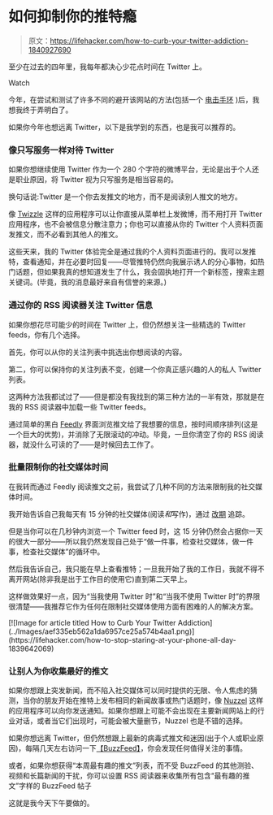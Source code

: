# 如何抑制你的推特瘾

> 原文：<https://lifehacker.com/how-to-curb-your-twitter-addiction-1840927690>

至少在过去的四年里，我每年都决心少花点时间在 Twitter 上。

Watch

今年，在尝试和测试了许多不同的避开该网站的方法(包括一个 [电击手环](https://forge.medium.com/can-an-electronic-shock-bracelet-kill-your-bad-habits-35681ddb62cc) )后，我想我终于弄明白了。

如果你今年也想远离 Twitter，以下是我学到的东西，也是我可以推荐的。

### 像只写服务一样对待 Twitter

如果你想继续使用 Twitter 作为一个 280 个字符的微博平台，无论是出于个人还是职业原因，将 Twitter 视为只写服务是相当容易的。

换句话说:Twitter 是一个你去发推文的地方，而不是阅读别人推文的地方。

像 [Twizzle](https://twizzle.app/) 这样的应用程序可以让你直接从菜单栏上发微博，而不用打开 Twitter 应用程序，也不会被信息分散注意力；你也可以直接从你的 Twitter 个人资料页面发推文，而不必看到其他人的推文。

这些天来，我的 Twitter 体验完全是通过我的个人资料页面进行的。我可以发推特，查看通知，并在必要时回复——尽管推特仍然向我展示诱人的分心事物，如热门话题，但如果我真的想知道发生了什么，我会固执地打开一个新标签，搜索主题关键词。(毕竟，我的消息最好来自有信誉的来源。)

### 通过你的 RSS 阅读器关注 Twitter 信息

如果你想花尽可能少的时间在 Twitter 上，但仍然想关注一些精选的 Twitter feeds，你有几个选择。

首先，你可以从你的关注列表中挑选出你想阅读的内容。

第二，你可以保持你的关注列表不变，创建一个你真正感兴趣的人的私人 Twitter 列表。

这两种方法我都试过了——但是都没有我找到的第三种方法的一半有效，那就是在我的 RSS 阅读器中加载一些 Twitter feeds。

通过简单的黑白 [Feedly](https://feedly.com/) 界面浏览推文给了我想要的信息，按时间顺序排列(这是一个巨大的优势)，并消除了无限滚动的冲动。毕竟，一旦你清空了你的 RSS 阅读器，就没什么可读的了——是时候回去工作了。

### 批量限制你的社交媒体时间

在我转而通过 Feedly 阅读推文之前，我尝试了几种不同的方法来限制我的社交媒体时间。

我开始告诉自己我每天有 15 分钟的社交媒体(阅读*和*写作)，通过 [改期](https://www.rescuetime.com/) 追踪。

但是当你可以在几秒钟内浏览一个 Twitter feed 时，这 15 分钟仍然会占据你一天的很大一部分——所以我仍然发现自己处于“做一件事，检查社交媒体，做一件事，检查社交媒体”的循环中。

然后我告诉自己，我只能在早上查看推特；一旦我开始了我的工作日，我就不得不离开网站(除非我是出于工作目的使用它)直到第二天早上。

这样做效果好一点，因为“当我使用 Twitter 时”和“当我不使用 Twitter 时”的界限很清楚——我推荐它作为任何在限制社交媒体使用方面有困难的人的解决方案。

<aside data-commerce-source="inset" class="sc-16a0mhj-2 gAjHzr">[![Image for article titled How to Curb Your Twitter Addiction](../Images/aef335eb562a1da6957ce25a574b4aa1.png)](https://lifehacker.com/how-to-stop-staring-at-your-phone-all-day-1839642069)</aside>

### 让别人为你收集最好的推文

如果你想跟上突发新闻，而不陷入社交媒体可以同时提供的无限、令人焦虑的猜测，当你的朋友开始在推特上发布相同的新闻故事或热门话题时，像 [Nuzzel](https://nuzzel.com/) 这样的应用程序可以向你发送通知。如果你想跟上可能不会出现在主要新闻网站上的行业对话，或者当它们出现时，可能会被大量删节，Nuzzel 也是不错的选择。

如果你想远离 Twitter，但仍然想跟上最新的病毒式推文和迷因(出于个人或职业原因)，每隔几天左右访问一下[【BuzzFeed】](https://www.buzzfeed.com/)，你会发现任何值得关注的事情。

或者，如果你想获得“本周最有趣的推文”列表，而不受 BuzzFeed 的其他测验、视频和长篇新闻的干扰，你可以设置 RSS 阅读器来收集所有包含“最有趣的推文”字样的 BuzzFeed 帖子

这就是我今天下午要做的。